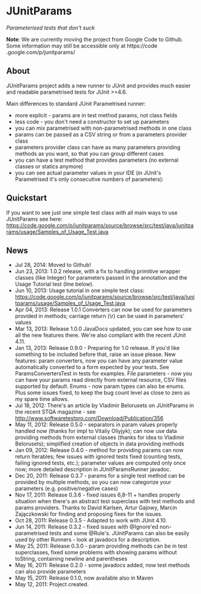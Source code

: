 # JUnitParams
*Parameterised tests that don't suck*


**Note**: We are currently moving the project from Google Code to Github. Some information may still be accessible only at https://code
.google.com/p/junitparams/

## About
JUnitParams project adds a new runner to JUnit and provides much easier and readable parametrised tests for JUnit >=4.6.

Main differences to standard JUnit Parametrised runner:

* more explicit - params are in test method params, not class fields
* less code - you don't need a constructor to set up parameters
* you can mix parametrised with non-parametrised methods in one class
* params can be passed as a CSV string or from a parameters provider class
* parameters provider class can have as many parameters providing methods as you want, so that you can group different cases
* you can have a test method that provides parameters (no external classes or statics anymore)
* you can see actual parameter values in your IDE (in JUnit's Parametrised it's only consecutive numbers of parameters):

## Quickstart

If you want to see just one simple test class with all main ways to use JUnitParams see here: https://code.google.com/p/junitparams/source/browse/src/test/java/junitparams/usage/Samples_of_Usage_Test.java

## News
* Jul 28, 2014: Moved to Github!
* Jun 23, 2013: 1.0.2 release, with a fix to handling primitive wrapper classes (like Integer) for parameters passed in the annotation and
 the Usage Tutorial test (line below).
* Jun 10, 2013: Usage tutorial in one simple test class: https://code.google.com/p/junitparams/source/browse/src/test/java/junitparams/usage/Samples_of_Usage_Test.java
* Apr 04, 2013: Release 1.0.1 Converters can now be used for parameters provided in methods; carriage return (\r) can be used in parameters' values
* Mar 13, 2013: Release 1.0.0 JavaDocs updated, you can see how to use all the new features there. We're also compliant with the recent JUnit 4.11.
* Jan 13, 2013: Release 0.9.0 - Preparing for 1.0 release. If you'd like something to be included before that, raise an issue please. New features: param converters, now you can have any parameter value automatically converted to a form expected by your tests. See ParamsConvertersTest in tests for examples. File parameters - now you can have your params read directly from external resource, CSV files supported by default. Enums - now param types can also be enums. Plus some issues fixed, to keep the bug count level as close to zero as my spare time allows.
* Jul 18, 2012: There's an article by Vladimir Belorusets on JUnitParams in the recent STQA magazine - see http://www.softwaretestpro.com/Download/Publication/356
* May 11, 2012: Release 0.5.0 - separators in param values properly handled now (thanks for impl to Vitaliy Oliyjyk); can now use data providing methods from external classes (thanks for idea to Vladimir Belorusets); simplified creation of objects in data providing methods
* Jan 09, 2012: Release 0.4.0 - method for providing params can now return Iterables; few issues with ignored tests fixed (counting tests, failing ignored tests, etc.); parameter values are computed only once now; more detailed description in JUnitParamsRunner javadoc.
* Dec 20, 2011: Release 0.3.7 - params for a single test method can be provided by multiple methods, so you can now categorize your parameters (e.g. positive/negative cases)
* Nov 17, 2011: Release 0.3.6 - fixed issues 6,8-11 + handles properly situation when there's an abstract test superclass with test methods and params providers. Thanks to David Karlsen, Artur Gajowy, Marcin Zajączkowski for finding and proposing fixes for the issues.
* Oct 28, 2011: Release 0.3.5 - Adapted to work with JUnit 4.10.
* Jun 14, 2011: Release 0.3.2 - fixed issues with @Ignore'ed non-parametrised tests and some @Rule's. JUnitParams can also be easily 
used by other Runners - look at javadocs for a description.
* May 25, 2011: Release 0.3.0 - param providing methods can be in test superclasses, fixed some problems with showing params without toString, containing newline and parentheses
* May 16, 2011: Release 0.2.0 - some javadocs added, now test methods can also provide parameters
* May 15, 2011: Release 0.1.0, now available also in Maven
* May 12, 2011: Project created.
